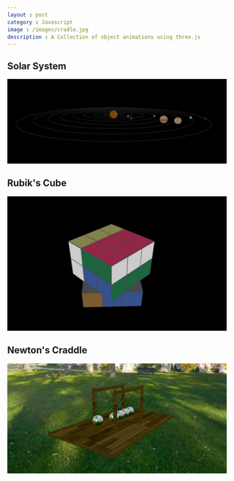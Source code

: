 ```yaml
---
layout : post
category : Javascript
image : /images/cradle.jpg
description : A Collection of object animations using three.js
---
```

## Solar System
![solar system](/images/solar.jpg)


## Rubik's Cube
![rubik's cube](/images/rubik.jpg)



## Newton's Craddle
![Newton's Craddle](/images/cradle.jpg)
